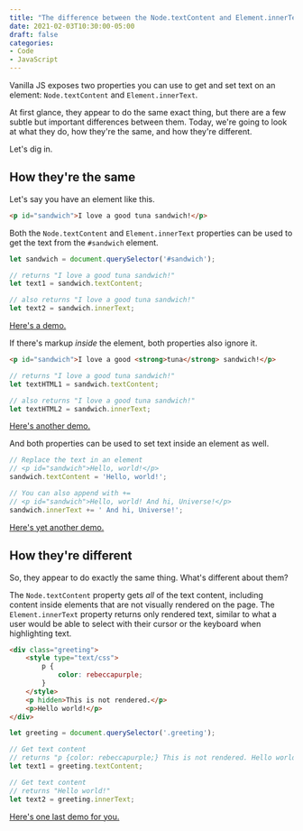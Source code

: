 ```yaml
---
title: "The difference between the Node.textContent and Element.innerText properties in vanilla JS"
date: 2021-02-03T10:30:00-05:00
draft: false
categories:
- Code
- JavaScript
---
```


Vanilla JS exposes two properties you can use to get and set text on an element: `Node.textContent` and `Element.innerText`.

At first glance, they appear to do the same exact thing, but there are a few subtle but important differences between them. Today, we're going to look at what they do, how they're the same, and how they're different.

Let's dig in.

## How they're the same

Let's say you have an element like this.

```html
<p id="sandwich">I love a good tuna sandwich!</p>
```

Both the `Node.textContent` and `Element.innerText` properties can be used to get the text from the `#sandwich` element.

```js
let sandwich = document.querySelector('#sandwich');

// returns "I love a good tuna sandwich!"
let text1 = sandwich.textContent;

// also returns "I love a good tuna sandwich!"
let text2 = sandwich.innerText;
```

[Here's a demo.](https://codepen.io/cferdinandi/pen/mdOeRWd)

If there's markup _inside_ the element, both properties also ignore it.

```html
<p id="sandwich">I love a good <strong>tuna</strong> sandwich!</p>
```

```js
// returns "I love a good tuna sandwich!"
let textHTML1 = sandwich.textContent;

// also returns "I love a good tuna sandwich!"
let textHTML2 = sandwich.innerText;
```

[Here's another demo.](https://codepen.io/cferdinandi/pen/bGBVgWB)

And both properties can be used to set text inside an element as well.

```js
// Replace the text in an element
// <p id="sandwich">Hello, world!</p>
sandwich.textContent = 'Hello, world!';

// You can also append with +=
// <p id="sandwich">Hello, world! And hi, Universe!</p>
sandwich.innerText += ' And hi, Universe!';
```

[Here's yet another demo.](https://codepen.io/cferdinandi/pen/GRNprvJf)

## How they're different

So, they appear to do exactly the same thing. What's different about them?

The `Node.textContent` property gets _all_ of the text content, including content inside elements that are not visually rendered on the page. The `Element.innerText` property returns only rendered text, similar to what a user would be able to select with their cursor or the keyboard when highlighting text.

```html
<div class="greeting">
	<style type="text/css">
		p {
			color: rebeccapurple;
		}
	</style>
	<p hidden>This is not rendered.</p>
	<p>Hello world!</p>
</div>
```

```javascript
let greeting = document.querySelector('.greeting');

// Get text content
// returns "p {color: rebeccapurple;} This is not rendered. Hello world!"
let text1 = greeting.textContent;

// Get text content
// returns "Hello world!"
let text2 = greeting.innerText;
```

[Here's one last demo for you.](https://codepen.io/cferdinandi/pen/KKNdayX)